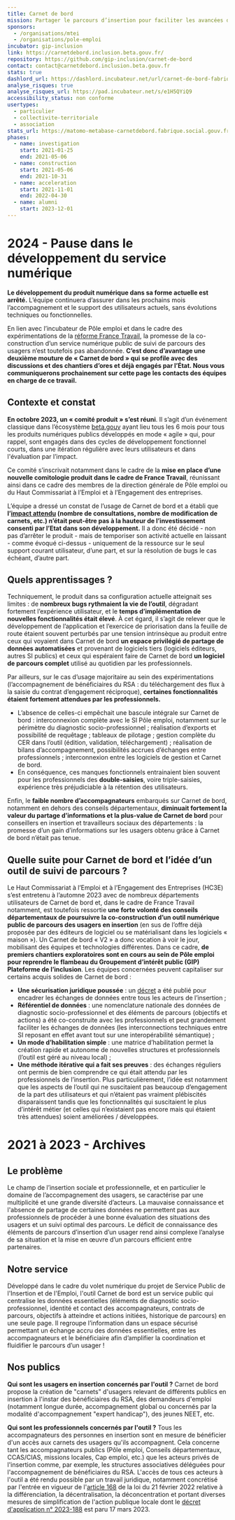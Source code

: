 ```yaml
---
title: Carnet de bord
mission: Partager le parcours d’insertion pour faciliter les avancées des personnes.
sponsors:
  - /organisations/mtei
  - /organisations/pole-emploi
incubator: gip-inclusion
link: https://carnetdebord.inclusion.beta.gouv.fr/
repository: https://github.com/gip-inclusion/carnet-de-bord
contact: contact@carnetdebord.inclusion.beta.gouv.fr
stats: true
dashlord_url: https://dashlord.incubateur.net/url/carnet-de-bord-fabrique-social-gouv-fr/
analyse_risques: true
analyse_risques_url: https://pad.incubateur.net/s/e1H5QYiQ9
accessibility_status: non conforme
usertypes:
  - particulier
  - collectivite-territoriale
  - association
stats_url: https://matomo-metabase-carnetdebord.fabrique.social.gouv.fr/public/dashboard/81a749aa-6c29-46b2-9ca5-df9d90fd3257
phases:
  - name: investigation
    start: 2021-01-25
    end: 2021-05-06
  - name: construction
    start: 2021-05-06
    end: 2021-10-31
  - name: acceleration
    start: 2021-11-01
    end: 2022-04-30
  - name: alumni
    start: 2023-12-01
---
```

# 2024 - Pause dans le développement du service numérique 

**Le développement du produit numérique dans sa forme actuelle est arrêté.** L’équipe continuera d’assurer dans les prochains mois l’accompagnement et le support des utilisateurs actuels, sans évolutions techniques ou fonctionnelles.

En lien avec l’incubateur de Pôle emploi et dans le cadre des expérimentations de la [réforme France Travail](https://travail-emploi.gouv.fr/emploi-et-insertion/france-travail/), la promesse de la co-construction d’un service numérique public de suivi de parcours des usagers n’est toutefois pas abandonnée. **C’est donc d’avantage une deuxième mouture de « Carnet de bord » qui se profile avec des discussions et des chantiers d’ores et déjà engagés par l’État. Nous vous communiquerons prochainement sur cette page les contacts des équipes en charge de ce travail.**

## Contexte et constat

**En octobre 2023, un « comité produit » s’est réuni**. Il s’agit d’un événement classique dans l’écosystème [beta.gouv](https://beta.gouv.fr) ayant lieu tous les 6 mois pour tous les produits numériques publics développés en mode « agile » qui, pour rappel, sont engagés dans des cycles de développement fonctionnel courts, dans une itération régulière avec leurs utilisateurs et dans l'évaluation par l’impact.

Ce comité s’inscrivait notamment dans le cadre de la **mise en place d’une nouvelle comitologie produit dans le cadre de France Travail**, réunissant ainsi dans ce cadre des membres de la direction générale de Pôle emploi ou du Haut Commissariat à l’Emploi et à l’Engagement des entreprises.

L’équipe a dressé un constat de l’usage de Carnet de bord et a établi que **l’[impact attendu](https://metabase.carnetdebord.inclusion.beta.gouv.fr/public/dashboard/81a749aa-6c29-46b2-9ca5-df9d90fd3257) (nombre de consultations, nombre de modification de carnets, etc.) n’était peut-être pas à la hauteur de l’investissement consenti par l’Etat dans son développement.** Il a donc été décidé - non pas d’arrêter le produit - mais de temporiser son activité actuelle en laissant - comme évoqué ci-dessus - uniquement de la ressource sur le seul support courant utilisateur, d’une part, et sur la résolution de bugs le cas échéant, d’autre part.

## Quels apprentissages ?

Techniquement, le produit dans sa configuration actuelle atteignait ses limites : de **nombreux bugs rythmaient la vie de l’outil**, dégradant fortement l’expérience utilisateur, et le **temps d’implémentation de nouvelles fonctionnalités était élevé**. À cet égard, il s’agit de relever que le développement de l’application et l’exercice de priorisation dans la feuille de route étaient souvent perturbés par une tension intrinsèque au produit entre ceux qui voyaient dans Carnet de bord **un espace privilégié de partage de données automatisées** et provenant de logiciels tiers (logiciels éditeurs, autres SI publics) et ceux qui espéraient faire de Carnet de bord **un logiciel de parcours complet** utilisé au quotidien par les professionnels.

Par ailleurs, sur le cas d’usage majoritaire au sein des expérimentations (l’accompagnement de bénéficiaires du RSA : du téléchargement des flux à la saisie du contrat d’engagement réciproque), **certaines fonctionnalités étaient fortement attendues par les professionnels.**

- L’absence de celles-ci empêchait une bascule intégrale sur Carnet de bord : interconnexion complète avec le SI Pôle emploi, notamment sur le périmètre du diagnostic socio-professionnel ; réalisation d’exports et possibilité de requêtage ; tableaux de pilotage ; gestion complète du CER dans l’outil (édition, validation, téléchargement) ; réalisation de bilans d’accompagnement, possibilités accrues d’échanges entre professionnels ; interconnexion entre les logiciels de gestion et Carnet de bord.
- En conséquence, ces manques fonctionnels entrainaient bien souvent pour les professionnels des **double-saisies**, voire triple-saisies, expérience très préjudiciable à la rétention des utilisateurs.

Enfin, le **faible nombre d’accompagnateurs** embarqués sur Carnet de bord, notamment en dehors des conseils départementaux, **diminuait fortement la valeur du partage d’informations et la plus-value de Carnet de bord** pour conseillers en insertion et travailleurs sociaux des départements : la promesse d’un gain d’informations sur les usagers obtenu grâce à Carnet de bord n’était pas tenue.

## Quelle suite pour Carnet de bord et l’idée d’un outil de suivi de parcours ?

Le Haut Commissariat à l’Emploi et à l’Engagement des Entreprises (HC3E) s’est entretenu à l’automne 2023 avec de nombreux départements utilisateurs de Carnet de bord et, dans le cadre de France Travail notamment, est toutefois ressortie **une forte volonté des conseils départementaux de poursuivre la co-construction d’un outil numérique public de parcours des usagers en insertion** (en sus de l’offre déjà proposée par des éditeurs de logiciel ou se matérialisant dans les logiciels « maison »). Un Carnet de bord « V2 » a donc vocation à voir le jour, mobilisant des équipes et technologies différentes. Dans ce cadre, **de premiers chantiers exploratoires sont en cours au sein de Pôle emploi pour reprendre le flambeau du Groupement d’intérêt public (GIP) Plateforme de l’inclusion**. Les équipes concernées peuvent capitaliser sur certains acquis solides de Carnet de bord :

- **Une sécurisation juridique poussée** : un [décret](https://www.legifrance.gouv.fr/jorf/id/JORFTEXT000047318824) a été publié pour encadrer les échanges de données entre tous les acteurs de l’insertion ;
- **Référentiel de données** : une nomenclature nationale des données de diagnostic socio-professionnel et des éléments de parcours (objectifs et actions) a été co-construite avec les professionnels et peut grandement faciliter les échanges de données (les interconnections techniques entre SI reposant en effet avant tout sur une interopérabilité sémantique) ;
- **Un mode d’habilitation simple** : une matrice d’habilitation permet la création rapide et autonome de nouvelles structures et professionnels (l’outil est géré au niveau local) ;
- **Une méthode itérative qui a fait ses preuves** : des échanges réguliers ont permis de bien comprendre ce qui était attendu par les professionnels de l’insertion. Plus particulièrement, l’idée est notamment que les aspects de l’outil qui ne suscitaient pas beaucoup d’engagement de la part des utilisateurs et qui n’étaient pas vraiment plébiscités disparaissent tandis que les fonctionnalités qui suscitaient le plus d’intérêt métier (et celles qui n’existaient pas encore mais qui étaient très attendues) soient améliorées / développées.

# 2021 à 2023 - Archives

## Le problème

Le champ de l’insertion sociale et professionnelle, et en particulier le domaine de l’accompagnement des usagers, se caractérise par une multiplicité et une grande diversité d’acteurs. La mauvaise connaissance et l'absence de partage de certaines données ne permettent pas aux professionnels de procéder à une bonne évaluation des situations des usagers et un suivi optimal des parcours. Le déficit de connaissance des éléments de parcours d’insertion d’un usager rend ainsi complexe l’analyse de sa situation et la mise en œuvre d’un parcours efficient entre partenaires. 

## Notre service

Développé dans le cadre du volet numérique du projet de Service Public de l'Insertion et de l'Emploi, l'outil Carnet de bord est un service public qui centralise les données essentielles (éléments de diagnostic socio-professionnel, identité et contact des accompagnateurs, contrats de parcours, objectifs à atteindre et actions initiées, historique de parcours) en une seule page. Il regroupe l’information dans un espace sécurisé permettant un échange accru des données essentielles, entre les accompagnateurs et le bénéficiaire afin d’amplifier la coordination et fluidifier le parcours d’un usager !

## Nos publics

**Qui sont les usagers en insertion concernés par l'outil ?** Carnet de bord propose la création de "carnets" d'usagers relevant de différents publics en insertion à l'instar des bénéficiaires du RSA, des demandeurs d'emploi (notamment longue durée, accompagnement global ou concernés par la modalité d'accompagnement "expert handicap"), des jeunes NEET, etc. 

**Qui sont les professionnels concernés par l'outil ?** Tous les accompagnateurs des personnes en insertion sont en mesure de bénéficier d'un accès aux carnets des usagers qu'ils accompagnent. Cela concerne tant les accompagnateurs publics (Pôle emploi, Conseils départementaux, CCAS/CIAS, missions locales, Cap emploi, etc.) que les acteurs privés de l'insertion comme, par exemple, les structures associatives déléguées pour l'accompagnement de bénéficiaires du RSA. L'accès de tous ces acteurs à l'outil a été rendu possible par un travail juridique, notamment concrétisé par l'entrée en vigueur de l'[article 168](https://www.legifrance.gouv.fr/jorf/article_jo/JORFARTI000045197621#:~:text=%C2%AB%20La%20personne%20dont%20les%20informations,%C3%A0%20la%20poursuite%20du%20traitement) de la loi du 21 février 2022 relative à la différenciation, la décentralisation, la déconcentration et portant diverses mesures de simplification de l'action publique locale dont le [décret d'application n° 2023-188](https://www.legifrance.gouv.fr/jorf/id/JORFTEXT000047318824) est paru 17 mars 2023. 
